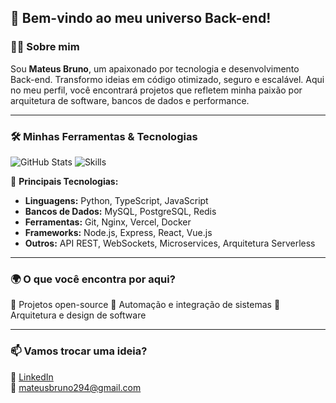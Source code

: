 ## 🚀 Bem-vindo ao meu universo Back-end!

### 🧑‍💻 Sobre mim
Sou **Mateus Bruno**, um apaixonado por tecnologia e desenvolvimento Back-end. Transformo ideias em código otimizado, seguro e escalável. Aqui no meu perfil, você encontrará projetos que refletem minha paixão por arquitetura de software, bancos de dados e performance.

---

### 🛠️ Minhas Ferramentas & Tecnologias

![GitHub Stats](https://github-widgetbox.vercel.app/api/profile?username=mateusbruno1&data=followers,repositories,stars,commits&theme=aether)
![Skills](https://github-widgetbox.vercel.app/api/skills?languages=python,mysql,postgresql,ts,js,html,css&tools=redis,git,nodejs,yarn,npm,vercel,nginx&frameworks=node,vue,react,express&includeNames=true&theme=aether)

📌 **Principais Tecnologias:**
- **Linguagens:** Python, TypeScript, JavaScript
- **Bancos de Dados:** MySQL, PostgreSQL, Redis
- **Ferramentas:** Git, Nginx, Vercel, Docker
- **Frameworks:** Node.js, Express, React, Vue.js
- **Outros:** API REST, WebSockets, Microservices, Arquitetura Serverless

---

### 🌍 O que você encontra por aqui?
🔹 Projetos open-source
🔹 Automação e integração de sistemas
🔹 Arquitetura e design de software

---

### 📫 Vamos trocar uma ideia?
💼 [LinkedIn](https://www.linkedin.com/in/seu-perfil)  
📧 mateusbruno294@gmail.com



